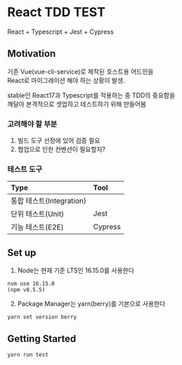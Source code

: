 # React TDD TEST
React + Typescript + Jest + Cypress

## Motivation

기존 Vue(vue-cli-service)로 제작된 호스트용 어드민을   
React로 마이그레이션 해야 하는 상황이 발생.

stable인 React17과 Typescript를 적용하는 중 TDD의 중요함을  
깨달아 본격적으로 셋업하고 테스트하기 위해 만들어봄

### 고려해야 할 부분
1. 빌드 도구 선정에 있어 검증 필요
2. 협업으로 인한 컨벤션이 필요할지?

### 테스트 도구
Type                |  Tool   |
|:--------------------|:--------|
| 통합 테스트(Integration) |         |
| 단위 테스트(Unit)        | Jest    |
| 기능 테스트(E2E)         | Cypress |

## Set up

1. Node는 현재 기준 LTS인 16.15.0를 사용한다
```
nvm use 16.15.0
(npm v8.5.5)
```

2. Package Manager는 yarn(berry)를 기본으로 사용한다
```
yarn set version berry
```

## Getting Started
```
yarn run test
```